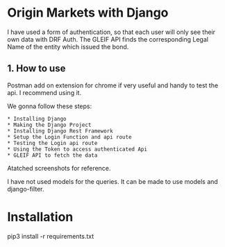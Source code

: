 # Origin Markets with Django #

I have used a form of authentication, so that each user will only see their own data with DRF Auth.
The GLEIF API finds the corresponding Legal Name of the entity which issued the bond.


## 1. How to use

Postman add on extension for chrome if very useful and handy to test the api. I recommend using it.

We gonna follow these steps:

    * Installing Django
    * Making the Django Project
    * Installing Django Rest Framework
    * Setup the Login Function and api route
    * Testing the Login api route
    * Using the Token to access authenticated Api
    * GLEIF API to fetch the data

Atatched screenshots for reference.

I have not used models for the queries. It can be made to use models and django-filter.

# Installation

pip3 install -r requirements.txt
